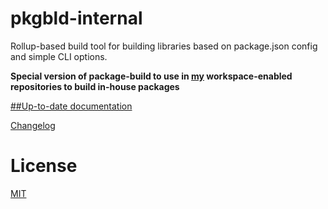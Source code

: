 # pkgbld-internal

Rollup-based build tool for building libraries based on package.json config and simple CLI options.

**Special version of package-build to use in [my](https://github.com/kshutkin?tab=repositories) workspace-enabled repositories to build in-house packages**

[##Up-to-date documentation](https://github.com/kshutkin/package-build/blob/main/pkgbld/README.md)

[Changelog](./CHANGELOG.md)

# License

[MIT](https://github.com/kshutkin/package-build/blob/main/LICENSE)
